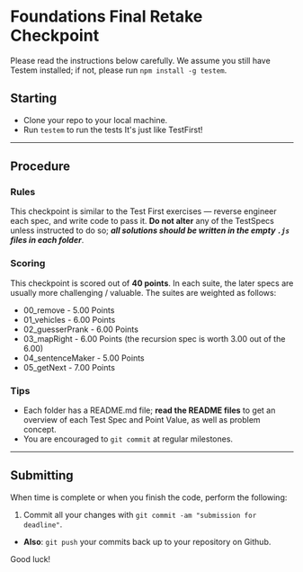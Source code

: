 # Foundations Final Retake Checkpoint

Please read the instructions below carefully. We assume you still have Testem installed; if not, please run `npm install -g testem`.

## Starting

* Clone your repo to your local machine.
* Run `testem` to run the tests
It's just like TestFirst!

---

## Procedure

### Rules

This checkpoint is similar to the Test First exercises — reverse engineer each spec, and write code to pass it. **Do not alter** any of the TestSpecs unless instructed to do so; ***all solutions should be written in the empty `.js` files in each folder***.

### Scoring

This checkpoint is scored out of **40 points**. In each suite, the later specs are usually more challenging / valuable. The suites are weighted as follows:

- 00_remove - 5.00 Points
- 01_vehicles - 6.00 Points
- 02_guesserPrank - 6.00 Points 
- 03_mapRight - 6.00 Points (the recursion spec is worth 3.00 out of the 6.00)
- 04_sentenceMaker - 5.00 Points
- 05_getNext - 7.00 Points

### Tips

* Each folder has a README.md file; **read the README files** to get an overview of each Test Spec and Point Value, as well as problem concept.
* You are encouraged to `git commit` at regular milestones.

---

## Submitting

When time is complete or when you finish the code, perform the following:

1. Commit all your changes with `git commit -am "submission for deadline"`.
* **Also**: `git push` your commits back up to your repository on Github.

Good luck!